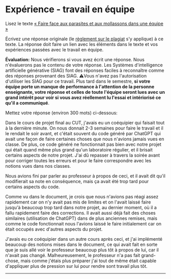 # Expérience - travail en équipe

Lisez le texte [« Faire face aux parasites et aux mollassons dans une équipe »](https://etsmtl365-my.sharepoint.com/:w:/g/personal/christopher_fuhrman_etsmtl_ca/EcmQ4mhrCt5Ml9FUOiAPMmQBqtH3Z65GXrMLngDaeRCP8g?e=8JXrlf)

Écrivez une réponse originale (le [règlement sur le plagiat](https://www.etsmtl.ca/Etudes/citer-pas-plagier) s'y applique) à ce texte.
La réponse doit faire un lien avec les éléments dans le texte et vos expériences passées avec le travail en équipe.

**Évaluation:** Nous vérifierons si vous avez écrit une réponse.
Nous n'évaluerons pas le contenu de votre réponse.
Les Systèmes d'intelligence artificielle générative (SIAG) font des réponses faciles à reconnaître comme des réponses provenant des SIAG. 
⚠️Vous n'avez pas l'autorisation d'utiliser les SIAG pour ce travail. 
Plus tard dans le semestre, **si votre équipe porte un manque de performance à l'attention de la personne enseignante, votre réponse et celles de toute l'équipe seront lues avec un grand intérêt pour voir si vous avez réellement lu l'essai et intériorisé ce qu'il a communiqué**.

Mettez votre réponse (environ 300 mots) ci-dessous:

Dans le cours de projet final au CUT, j'avais eu un coéquipier qui faisait tout à la dernière minute. On nous donnait 2-3 semaines pour faire le travail et il le rendait le soir avant, et c'était souvent du code généré par ChatGPT qui avait une façon de faire certaines choses que nous n'avions jamais vues en classe. De plus, ce code généré ne fonctionnait pas bien avec notre projet qui était quand même plus grand qu'un laboratoire régulier, et il brisait certains aspects de notre projet. J'ai dû repasser à travers la soirée avant pour corriger toutes les erreurs et pour le faire correspondre avec les notions vues dans nos classes.

Nous avions fini par parler au professeur à propos de ceci, et il avait dit qu'il modifierait sa note en conséquence, mais ça avait été trop tard pour certains aspects du code.

Comme vu dans le document, je crois que nous n'avions pas réagi assez rapidement car on n'y avait pas mis de limites et on l'avait laissé faire jusqu'à beaucoup trop tard dans notre projet, au dernier moment, où il a fallu rapidement faire des corrections. Il avait aussi déjà fait des choses similaires (utilisation de ChatGPT) dans de plus anciennes remises, mais comme le code fonctionnait nous l'avions laissé le faire initialement car on était occupés avec d'autres aspects du projet.

J'avais eu ce coéquipier dans un autre cours après ceci, et j'ai implémenté beaucoup des notions mises dans le document, ce qui avait fait en sorte que je suis allé voir le professeur beaucoup plus tôt à propos de lui, car il n'avait pas changé. Malheureusement, le professeur n'a pas fait grand-chose, mais comme j'étais plus préparer j'ai tout de même était capable d'appliquer plus de pression sur lui pour rendre sont travail plus tôt.


---
